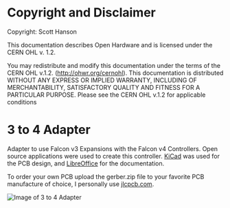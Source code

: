 # Copyright and Disclaimer
Copyright: Scott Hanson

This documentation describes Open Hardware and is licensed under the CERN OHL v. 1.2.

You may redistribute and modify this documentation under the terms of the CERN OHL v.1.2. (http://ohwr.org/cernohl). This documentation is distributed WITHOUT ANY EXPRESS OR IMPLIED WARRANTY, INCLUDING OF MERCHANTABILITY, SATISFACTORY QUALITY AND FITNESS FOR A PARTICULAR PURPOSE. Please see the CERN OHL v.1.2 for applicable conditions

# 3 to 4 Adapter

Adapter to use Falcon v3 Expansions with the Falcon v4 Controllers. Open source applications were used to create this controller. [KiCad](http://kicad-pcb.org/) was used for the PCB design, and [LibreOffice](https://www.libreoffice.org/) for the documentation.

To order your own PCB upload the gerber.zip file to your favorite PCB manufacture of choice, I personally use [jlcpcb.com](https://jlcpcb.com/).

![Image of 3 to 4 Adapter](https://github.com/computergeek1507/KiCad_Designs/raw/master/3to4_Adapter/3to4_Adapter.png)
